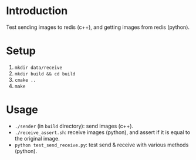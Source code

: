 # Introduction
Test sending images to redis (c++), and getting images from redis (python).

# Setup
1. ```mkdir data/receive```
2. ```mkdir build && cd build```
3. ```cmake ..```
4. ```make```

# Usage
- ```./sender``` (in ```build``` directory): send images (c++).
- ```./receive_assert.sh```: receive images (python), and assert if it is equal to the original image.
- ```python test_send_receive.py```: test send & receive with various methods (python).

